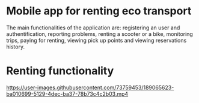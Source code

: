 # Mobile app for renting eco transport
The main functionalities of the application are: registering an user and authentification, 
reporting problems, renting a scooter or a bike, monitoring trips, paying for renting, viewing pick up points and viewing reservations history.

# Renting functionality

https://user-images.githubusercontent.com/73759453/189065623-ba010699-5129-4dec-ba37-78b73c4c2b03.mp4
